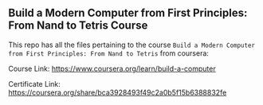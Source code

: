 ## Build a Modern Computer from First Principles: From Nand to Tetris Course

This repo has all the files pertaining to the course `Build a Modern Computer from First Principles: From Nand to Tetris` from coursera: 

Course Link: https://www.coursera.org/learn/build-a-computer

Certificate Link: https://coursera.org/share/bca3928493f49c2a0b5f15b6388832fe
